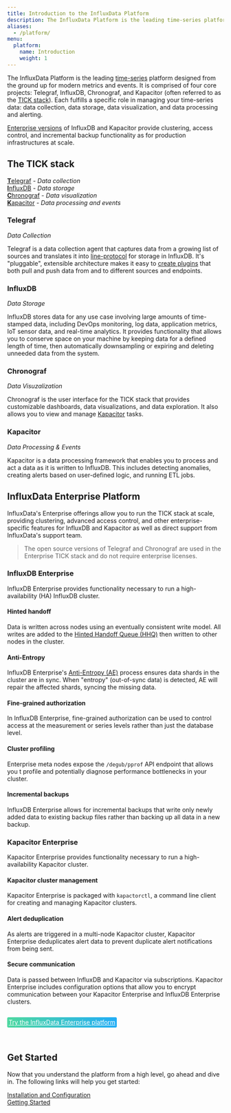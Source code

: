 ```yaml
---
title: Introduction to the InfluxData Platform
description: The InfluxData Platform is the leading time-series platform designed from the ground up for modern metrics and events.
aliases:
  - /platform/
menu:
  platform:
    name: Introduction
    weight: 1
---
```


The InfluxData Platform is the leading [time-series](/platform/faq/#what-is-time-series-data)
platform designed from the ground up for modern metrics and events.
It is comprised of four core projects: Telegraf, InfluxDB, Chronograf, and Kapacitor
(often referred to as the [TICK stack](#the-tick-stack)).
Each fulfills a specific role in managing your time-series data: data collection,
data storage, data visualization, and data processing and alerting.

[Enterprise versions](#influxdata-enterprise-platform) of InfluxDB and Kapacitor
provide clustering, access control, and incremental backup functionality as for
production infrastructures at scale.

## The TICK stack

[**T**elegraf](#telegraf) - _Data collection_  
[**I**nfluxDB](#influxdb) - _Data storage_  
[**C**hronograf](#chronograf) - _Data visualization_  
[**K**apacitor](#kapacitor) - _Data processing and events_  

### Telegraf

_Data Collection_  

Telegraf is a data collection agent that captures data from a growing list of sources
and translates it into [line-protocol](#) for storage in InfluxDB.
It's "pluggable", extensible architecture makes it easy to [create plugins](#) that both
pull and push data from and to different sources and endpoints.

### InfluxDB

_Data Storage_

InfluxDB stores data for any use case involving large amounts of time-stamped data, including
DevOps monitoring, log data, application metrics, IoT sensor data, and real-time analytics.
It provides functionality that allows you to conserve space on your machine by keeping
data for a defined length of time, then automatically downsampling or expiring and deleting
unneeded data from the system.

### Chronograf

_Data Visuzalization_

Chronograf is the user interface for the TICK stack that provides customizable dashboards,
data visualizations, and data exploration. It also allows you to view and manage
[Kapacitor](#kapacitor) tasks.

### Kapacitor

_Data Processing & Events_

Kapacitor is a data processing framework that enables you to process and act a data
as it is written to InfluxDB. This includes detecting anomalies, creating alerts
based on user-defined logic, and running ETL jobs.

## InfluxData Enterprise Platform
InfluxData's Enterprise offerings allow you to run the TICK stack at scale, providing
clustering, advanced access control, and other enterprise-specific features for
InfluxDB and Kapacitor as well as direct support from InfluxData's support team.

> The open source versions of Telegraf and Chronograf are used in the Enterprise
> TICK stack and do not require enterprise licenses.

### InfluxDB Enterprise
InfluxDB Enterprise provides functionality necessary to run a high-availability (HA)
InfluxDB cluster.

#### Hinted handoff
Data is written across nodes using an eventually consistent write
model. All writes are added to the [Hinted Handoff Queue (HHQ)](/enterprise_influxdb/latest/concepts/clustering/#hinted-handoff)
then written to other nodes in the cluster.

#### Anti-Entropy
InfluxDB Enterprise's
[Anti-Entropy (AE)](/enterprise_influxdb/latest/administration/anti-entropy/)
process ensures data shards in the cluster are in sync. When "entropy" (out-of-sync
data) is detected, AE will repair the affected shards, syncing the missing data.

#### Fine-grained authorization
In InfluxDB Enterprise, fine-grained authorization can be used to control access
at the measurement or series levels rather than just the database level.

#### Cluster profiling
Enterprise meta nodes expose the `/degub/pprof` API endpoint that allows you t
profile and potentially diagnose performance bottlenecks in your cluster.

#### Incremental backups
InfluxDB Enterprise allows for incremental backups that write only newly added
data to existing backup files rather than backing up all data in a new backup.

### Kapacitor Enterprise
Kapacitor Enterprise provides functionality necessary to run a high-availability
Kapacitor cluster.

#### Kapacitor cluster management
Kapacitor Enterprise is packaged with `kapactorctl`, a command line client for creating
and managing Kapacitor clusters.

#### Alert deduplication
As alerts are triggered in a multi-node Kapacitor cluster, Kapacitor Enterprise
deduplicates alert data to prevent duplicate alert notifications from being sent.

#### Secure communication
Data is passed between InfluxDB and Kapacitor via subscriptions.
Kapacitor Enterprise includes configuration options that allow you to encrypt
communication between your Kapacitor Enterprise and InfluxDB Enterprise clusters.

<div style="display:inline-block;padding:.25em;margin:1em 0 2em; color:#fff;background:#4ed8a0;background:linear-gradient(to right,#4ed8a0 0,#22adf6 100%);border-radius:3px;">
  <a href="https://portal.influxdata.com/" target="\_blank" class="sidebar--support-ad--cta" style="color:#fff;text-align:center;">
    Try the InfluxData Enterprise platform
  </a>
</div>

## Get Started
Now that you understand the platform from a high level, go ahead and dive in.
The following links will help you get started:

[Installation and Configuration](/platform/installation)  
[Getting Started](/platform/introduction/getting-started)  
